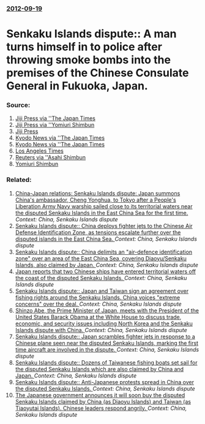 ### [2012-09-19](/news/2012/09/19/index.md)

# Senkaku Islands dispute:: A man turns himself in to police after throwing smoke bombs into the premises of the Chinese Consulate General in Fukuoka, Japan. 




### Source:

1. [Jiji Press via ''The Japan Times](http://www.japantimes.co.jp/text/nn20120919a5.html)
2. [Jiji Press via ''Yomiuri Shimbun](http://www.yomiuri.co.jp/dy/national/T120918003098.htm)
3. [Jiji Press](http://jen.jiji.com/jc/eng?g=eco&k=2012091901088)
4. [Kyodo News via ''The Japan Times](http://www.japantimes.co.jp/text/nn20120919x3.html)
5. [Kyodo News via ''The Japan Times](http://www.japantimes.co.jp/text/nn20120919x7.html)
6. [Los Angeles Times](http://latimesblogs.latimes.com/world_now/2012/09/us-ambassador-to-china-surrounded-by-protesters-car-damaged.html)
7. [Reuters via ''Asahi Shimbun](http://ajw.asahi.com/article/behind_news/politics/AJ201209190103)
8. [Yomiuri Shimbun](http://www.yomiuri.co.jp/dy/national/T120919004462.htm)

### Related:

1. [China-Japan relations: Senkaku Islands dispute: Japan summons China's ambassador, Cheng Yonghua, to Tokyo after a People's Liberation Army Navy warship sailed close to its territorial waters near the disputed Senkaku Islands in the East China Sea for the first time. ](/news/2016/06/9/china-japan-relations-senkaku-islands-dispute-japan-summons-china-s-ambassador-cheng-yonghua-to-tokyo-after-a-people-s-liberation-army.md) _Context: China, Senkaku Islands dispute_
2. [Senkaku Islands dispute:: China deploys fighter jets to the Chinese Air Defense Identification Zone, as tensions escalate further over the disputed islands in the East China Sea. ](/news/2013/11/29/senkaku-islands-dispute-china-deploys-fighter-jets-to-the-chinese-air-defense-identification-zone-as-tensions-escalate-further-over-the-d.md) _Context: China, Senkaku Islands dispute_
3. [Senkaku Islands dispute:: China delimits an "air-defence identification zone" over an area of the East China Sea, covering Diaoyu/Senkaku Islands, also claimed by Japan. ](/news/2013/11/23/senkaku-islands-dispute-china-delimits-an-air-defence-identification-zone-over-an-area-of-the-east-china-sea-covering-diaoyu-senkaku-is.md) _Context: China, Senkaku Islands dispute_
4. [Japan reports that two Chinese ships have entered territorial waters off the coast of the disputed Senkaku Islands. ](/news/2013/09/19/japan-reports-that-two-chinese-ships-have-entered-territorial-waters-off-the-coast-of-the-disputed-senkaku-islands.md) _Context: China, Senkaku Islands dispute_
5. [Senkaku Islands dispute:: Japan and Taiwan sign an agreement over fishing rights around the Senkaku Islands. China voices "extreme concerns" over the deal. ](/news/2013/04/10/senkaku-islands-dispute-japan-and-taiwan-sign-an-agreement-over-fishing-rights-around-the-senkaku-islands-china-voices-extreme-concerns.md) _Context: China, Senkaku Islands dispute_
6. [Shinzo Abe, the Prime Minister of Japan, meets with the President of the United States Barack Obama at the White House to discuss trade, economic, and security issues including North Korea and the Senkaku Islands dispute with China. ](/news/2013/02/22/shinzo-abe-the-prime-minister-of-japan-meets-with-the-president-of-the-united-states-barack-obama-at-the-white-house-to-discuss-trade-eco.md) _Context: China, Senkaku Islands dispute_
7. [Senkaku Islands dispute:: Japan scrambles fighter jets in response to a Chinese plane seen near the disputed Senkaku Islands, marking the first time aircraft are involved in the dispute. ](/news/2012/12/13/senkaku-islands-dispute-japan-scrambles-fighter-jets-in-response-to-a-chinese-plane-seen-near-the-disputed-senkaku-islands-marking-the-fi.md) _Context: China, Senkaku Islands dispute_
8. [Senkaku Islands dispute:: Dozens of Taiwanese fishing boats set sail for the disputed Senkaku Islands which are also claimed by China and Japan. ](/news/2012/09/24/senkaku-islands-dispute-dozens-of-taiwanese-fishing-boats-set-sail-for-the-disputed-senkaku-islands-which-are-also-claimed-by-china-and-ja.md) _Context: China, Senkaku Islands dispute_
9. [Senkaku Islands dispute:: Anti-Japanese protests spread in China over the disputed Senkaku Islands. ](/news/2012/09/15/senkaku-islands-dispute-anti-japanese-protests-spread-in-china-over-the-disputed-senkaku-islands.md) _Context: China, Senkaku Islands dispute_
10. [The Japanese government announces it will soon buy the disputed Senkaku Islands claimed by China (as Diaoyu Islands) and Taiwan (as Tiaoyutai Islands). Chinese leaders respond angrily. ](/news/2012/09/10/the-japanese-government-announces-it-will-soon-buy-the-disputed-senkaku-islands-claimed-by-china-as-diaoyu-islands-and-taiwan-as-tiaoyuta.md) _Context: China, Senkaku Islands dispute_
